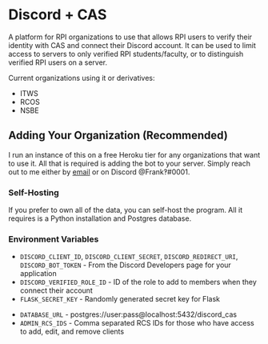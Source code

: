 # Discord + CAS

A platform for RPI organizations to use that allows RPI users to verify their identity with CAS and connect their Discord account. It can be used to limit access to servers to only verified RPI students/faculty, or to distinguish verified RPI users on a server.

Current organizations using it or derivatives:
- ITWS
- RCOS
- NSBE

## Adding Your Organization (Recommended)

I run an instance of this on a free Heroku tier for any organizations that want to use it. All that is required is adding the bot to your server. Simply reach out to me either by [email](mailto:matraf@rpi.edu) or on Discord @Frank‽#0001.


### Self-Hosting

If you prefer to own all of the data, you can self-host the program. All it requires is a Python installation and Postgres database.

### Environment Variables
- `DISCORD_CLIENT_ID`, `DISCORD_CLIENT_SECRET`, `DISCORD_REDIRECT_URI`, `DISCORD_BOT_TOKEN` - From the Discord Developers page for your application
- `DISCORD_VERIFIED_ROLE_ID` - ID of the role to add to members when they connect their account
- `FLASK_SECRET_KEY` - Randomly generated secret key for Flask
<!-- - `REDIS_URL` - Url to Redis server -->
- `DATABASE_URL` - postgres://user:pass@localhost:5432/discord_cas
- `ADMIN_RCS_IDS` - Comma separated RCS IDs for those who have access to add, edit, and remove clients